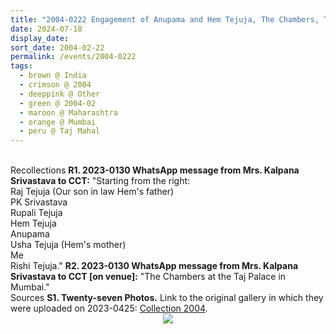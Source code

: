 ```yaml
---
title: "2004-0222 Engagement of Anupama and Hem Tejuja, The Chambers, Taj Mahal Palace, Apollo Bunder, Colaba, Mumbai, Maharashtra, India"
date: 2024-07-18
display_date: 
sort_date: 2004-02-22
permalink: /events/2004-0222
tags:
  - brown @ India
  - crimson @ 2004
  - deeppink @ Other
  - green @ 2004-02
  - maroon @ Maharashtra
  - orange @ Mumbai
  - peru @ Taj Mahal
---
```


<br>

<wave-list>
  <list-title color="DarkSeaGreen" width="65"> Recollections</list-title>
  <list-item color="BlanchedAlmond" width="280"><b>R1. 2023-0130 WhatsApp message from Mrs. Kalpana Srivastava to CCT:</b> "Starting from the right:<br>
Raj Tejuja (Our son in law Hem's father)<br>
PK Srivastava<br>
Rupali Tejuja<br>
Hem Tejuja<br>
Anupama<br>
Usha Tejuja (Hem's mother)<br>
Me<br>
Rishi Tejuja."</list-item>
  <list-item color="Lavender" width="280"><b>R2. 2023-0130 WhatsApp message from Mrs. Kalpana Srivastava to CCT [on venue]:</b> "The Chambers at the Taj Palace in Mumbai."</list-item>
</wave-list>

<br>

<wave-list>
  <list-title color="DarkSeaGreen" width="40">Sources</list-title>
  <list-item color="BlanchedAlmond"  width="280"><b>S1. Twenty-seven Photos.</b> Link to the original gallery in which they were uploaded on 2023-0425: <a href="https://eternalmoments.smugmug.com/Collections/Mrs-Kalpana-Srivastava-Collection/2004/">Collection 2004</a>.</list-item>
</wave-list>

<div style="text-align: center"><img src="https://pub-bcc3cbe9b1e94ba1ac28915f7a3900fa.r2.dev/2004-0222_Engagement_of_Anupama_and_Hem_Tejuja_The_Chambers_Taj_Mahal_Palace_Apollo_Bunder_Colaba_Mumbai_Maharashtra_India_05_(from_tif)_(Mrs._Kalpana_Srivastava_Collection).jpg" /></div>